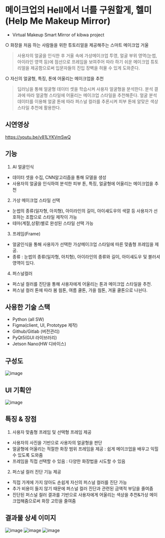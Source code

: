 #  메이크업의 Hell에서 너를 구원할게, 헬미 (Help Me Makeup Mirror) 

- Virtual Makeup Smart Mirror of kibwa project


○ 화장을 처음 하는 사람들을 위한 튜토리얼을 제공해주는 스마트 메이크업 거울
> 사용자의 얼굴을 인식한 후 거울 속에 가상메이크업 투영, 얼굴 부위 영역(눈썹, 아이라인 영역 등)에 점선으로 프레임을 보여주어 따라 하기 쉬운 메이크업 튜토리얼을 제공함으로써 입문자들의 진입 장벽을 허물 수 있게 도와준다.

○ 자신의 얼굴형, 특징, 톤에 어울리는 메이크업을 추천
> 딥러닝을 통해 얼굴형 데이터 셋을 학습시켜 사용자 얼굴형을 분석한다. 분석 결과에 따라 얼굴형 스타일에 어울리는 메이크업 스타일을 추천해준다. 얼굴 분석 데이터를 이용해 얼굴 톤에 따라 퍼스널 컬러를 추론시켜 피부 톤에 알맞은 색상 스타일 추천에 활용한다.

## 시연영상
https://youtu.be/v81LYKVmSwQ

## 기능
1) AI 얼굴인식
- 데이터 셋을 수집, CNN알고리즘을 통해 모델을 생성 
- 사용자의 얼굴을 인식하여 분석한 피부 톤, 특징, 얼굴형에 어울리는 메이크업을 추천
2) 가상 메이크업 스타일 선택
- 눈썹의 종류(일자형, 아치형), 아이라인의 길이, 아이섀도우의 색깔 등 사용자가 선호하는 조합으로 스타일 제작이 가능
- 테마(계절,상황)별로 완성된 스타일 선택 가능
3) 프레임(Frame)
- 얼굴인식을 통해 사용자가 선택한 가상메이크업 스타일에 따른 맞춤형 프레임을 제공.
- 종류 : 눈썹의 종류(일자형, 아치형), 아이라인의 종류와 길이, 아이섀도우 및 블러셔 영역이 있다.
4) 퍼스널컬러
- 퍼스널 컬러를 진단을 통해 사용자에게 어울리는 톤과 메이크업 스타일을 추천.
- 퍼스널 컬러 톤에 따라 봄 웜톤, 여름 쿨톤, 가을 웜톤, 겨울 쿨톤으로 나뉜다. 

## 사용한 기술 스택
- Python (all SW)
- Figma(client, UI, Prototype 제작)
- Github/Gitlab (버전관리)
- PyQt5(GUI 라이브러리)
- Jetson Nano(HW 디바이스)

## 구성도
![image](https://user-images.githubusercontent.com/48430781/113004607-b14eca80-91ae-11eb-89e2-25dfbc6955ff.png)

## UI 기획안
![image](https://user-images.githubusercontent.com/48430781/113004717-c75c8b00-91ae-11eb-8930-23187099ba56.png)

## 특징 & 장점
1) 사용자 맞춤형 프레임 및 선택형 프레임 제공
- 사용자의 사진을 기반으로 사용자의 얼굴형을 판단
- 얼굴형에 어울리는 적절한 화장 범위 프레임을 제공 : 쉽게 메이크업을 배우고 익힐 수 있도록 도와줌
- 프레임을 직접 선택할 수 있음 : 다양한 화장법을 시도할 수 있음
2) 퍼스널 컬러 진단 기능 제공
- 직접 가게에 가지 않아도 손쉽게 자신의 퍼스널 컬러를 진단 가능
- 추가 비용이 들지 않기 때문에 퍼스널 컬러 진단과 관련된 금액적 부담을 줄여줌
- 진단된 퍼스널 컬러 결과를 기반으로 사용자에게 어울리는 색상을 추천&가상 메이크업해줌으로써 화장 고민을 줄여줌

## 결과물 상세 이미지
![image](https://user-images.githubusercontent.com/48430781/113008091-b2cdc200-91b1-11eb-9a50-06bdf4ab116c.png)
![image](https://user-images.githubusercontent.com/48430781/113008100-b4978580-91b1-11eb-9c0c-758a22d38396.png)
![image](https://user-images.githubusercontent.com/48430781/113008110-b5c8b280-91b1-11eb-9b01-6b70fc18beda.png)



